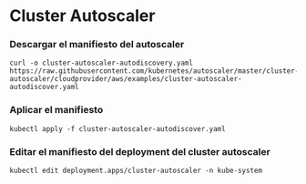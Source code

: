 # Cluster Autoscaler

### Descargar el manifiesto del autoscaler

```
curl -o cluster-autoscaler-autodiscovery.yaml https://raw.githubusercontent.com/kubernetes/autoscaler/master/cluster-autoscaler/cloudprovider/aws/examples/cluster-autoscaler-autodiscover.yaml
```

### Aplicar el manifiesto

```
kubectl apply -f cluster-autoscaler-autodiscover.yaml
```

### Editar el manifiesto del deployment del cluster autoscaler

```
kubectl edit deployment.apps/cluster-autoscaler -n kube-system
```
